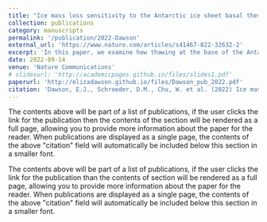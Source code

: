 ```yaml
---
title: "Ice mass loss sensitivity to the Antarctic ice sheet basal thermal state"
collection: publications
category: manuscripts
permalink: '/publication/2022-Dawson'
external_url: 'https://www.nature.com/articles/s41467-022-32632-2'
excerpt: 'In this paper, we examine how thawing at the base of the Antarctic ice sheet could lead to significant ice mass loss and contribute to sea-level rise, particularly in previously considered stable regions of East Antarctica. Using numerical model projections, the study highlights that areas like the Wilkes Basin could become major contributors to sea-level rise if basal thawing occurs, challenging the focus on West Antarctica.'
date: 2022-09-14
venue: 'Nature Communications'
# slidesurl: 'http://academicpages.github.io/files/slides1.pdf'
paperurl: 'http://elizadawson.github.io/files/Dawson_pub_2022.pdf'
citation: 'Dawson, E.J., Schroeder, D.M., Chu, W. et al. (2022) Ice mass loss sensitivity to the Antarctic ice sheet basal thermal state. Nat Commun 13, 4957. https://doi.org/10.1038/s41467-022-32632-2'
---
```

<div id="ice-mass-loss"> <!-- Add this id -->
  The contents above will be part of a list of publications, if the user clicks the link for the publication then the contents of the section will be rendered as a full page, allowing you to provide more information about the paper for the reader. When publications are displayed as a single page, the contents of the above "citation" field will automatically be included below this section in a smaller font.
</div>

The contents above will be part of a list of publications, if the user clicks the link for the publication than the contents of section will be rendered as a full page, allowing you to provide more information about the paper for the reader. When publications are displayed as a single page, the contents of the above "citation" field will automatically be included below this section in a smaller font.